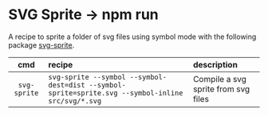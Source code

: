 # SVG Sprite → npm run

A recipe to sprite a folder of svg files using symbol mode with the following package [svg-sprite](https://github.com/jkphl/svg-sprite).


| cmd | recipe | description |
|:---:|:---|:---|
| `svg-sprite` | `svg-sprite --symbol --symbol-dest=dist --symbol-sprite=sprite.svg --symbol-inline src/svg/*.svg` | Compile a svg sprite from svg files |
